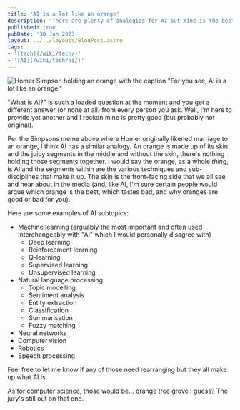 ```yaml
---
title: 'AI is a lot like an orange'
description: "There are plenty of analogies for AI but mine is the best."
published: true
pubDate: '30 Jan 2023'
layout: ../../layouts/BlogPost.astro
tags:
- '[tech](/wiki/tech/)'
- '[AI](/wiki/tech/ai/)'
---
```


![Homer Simpson holding an orange with the caption "For you see, AI is a lot like an orange."](/images/501867.jpeg)

"What is AI?" is such a loaded question at the moment and you get a different answer (or none at all) from every person you ask. Well, I'm here to provide yet another and I reckon mine is pretty good (but probably not original).

Per the Simpsons meme above where Homer originally likened marriage to an orange, I think AI has a similar analogy. An orange is made up of its skin and the juicy segments in the middle and without the skin, there's nothing holding those segments together. I would say the orange, as a whole _thing_, is AI and the segments within are the various techniques and sub-disciplines that make it up. The skin is the front-facing side that we all see and hear about in the media (and, like AI, I'm sure certain people would argue which orange is the best, which tastes bad, and why oranges are good or bad for you).

Here are some examples of AI subtopics:

- Machine learning (arguably the most important and often used interchangeably with "AI" which I would personally disagree with)
	- Deep learning
	- Reinforcement learning
	- Q-learning
	- Supervised learning
	- Unsupervised learning
- Natural language processing
	- Topic modelling
	- Sentiment analysis
	- Entity extraction
	- Classification
	- Summarisation
	- Fuzzy matching
- Neural networks
- Computer vision
- Robotics
- Speech processing

Feel free to let me know if any of those need rearranging but they all make up what AI is.

As for computer science, those would be... orange tree grove I guess? The jury's still out on that one.